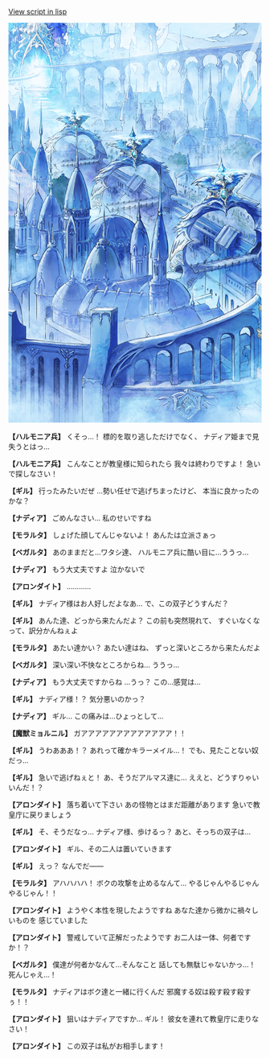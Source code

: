 [View script in lisp](../scripts/100502061.txt)

![400_angel_town_daytime.png](../images/backgrounds/400_angel_town_daytime.png)

**【ハルモニア兵】**
くそっ…！
標的を取り逃しただけでなく、
ナディア姫まで見失うとはっ…

**【ハルモニア兵】**
こんなことが教皇様に知られたら
我々は終わりですよ！
急いで探しなさい！

**【ギル】**
行ったみたいだぜ
…勢い任せで逃げちまったけど、
本当に良かったのかな？

**【ナディア】**
ごめんなさい…
私のせいですね

**【モラルタ】**
しょげた顔してんじゃないよ！
あんたは立派さぁっ

**【ベガルタ】**
あのままだと…ワタシ達、
ハルモニア兵に酷い目に…ううっ…

**【ナディア】**
もう大丈夫ですよ
泣かないで

**【アロンダイト】**
…………

**【ギル】**
ナディア様はお人好しだよなあ…
で、この双子どうすんだ？

**【ギル】**
あんた達、どっから来たんだよ？
この前も突然現れて、
すぐいなくなって、訳分かんねぇよ

**【モラルタ】**
あたい達かい？
あたい達はね、
ずっと深いところから来たんだよ

**【ベガルタ】**
深い深い不快なところからね…
ううっ…

**【ナディア】**
もう大丈夫ですからね
…うっ？
この…感覚は…

**【ギル】**
ナディア様！？
気分悪いのかっ？

**【ナディア】**
ギル…
この痛みは…ひょっとして…

**【魔獣ミョルニル】**
ガアアアアアアアアアアアアア！！

**【ギル】**
うわあああ！？
あれって確かキラーメイル…！
でも、見たことない奴だっ…

**【ギル】**
急いで逃げねぇと！
あ、そうだアルマス達に…
ええと、どうすりゃいいんだ！？

**【アロンダイト】**
落ち着いて下さい
あの怪物とはまだ距離があります
急いで教皇庁に戻りましょう

**【ギル】**
そ、そうだなっ…
ナディア様、歩けるっ？
あと、そっちの双子は…

**【アロンダイト】**
ギル、その二人は置いていきます

**【ギル】**
えっ？
なんでだ――

**【モラルタ】**
アハハハハ！
ボクの攻撃を止めるなんて…
やるじゃんやるじゃんやるじゃん！！

**【アロンダイト】**
ようやく本性を現したようですね
あなた達から微かに禍々しいものを
感じていました

**【アロンダイト】**
警戒していて正解だったようです
お二人は一体、何者ですか！？

**【ベガルタ】**
僕達が何者かなんて…そんなこと
話しても無駄じゃないかっ…！
死んじゃえ…！

**【モラルタ】**
ナディアはボク達と一緒に行くんだ
邪魔する奴は殺す殺す殺すぅ！！

**【アロンダイト】**
狙いはナディアですか…
ギル！
彼女を連れて教皇庁に走りなさい！

**【アロンダイト】**
この双子は私がお相手します！
